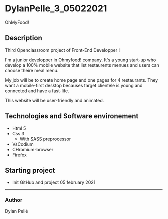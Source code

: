 # DylanPelle_3_05022021

OhMyFood!


## Description

Third Openclassroom project of Front-End Developper ! 

I'm a junior developper in Ohmyfood! company. It's a young start-up who develop a 100% mobile website that list restaurents menues and users can choose theire meal menu.

My job will be to create home page and one pages for 4 restaurants. They want a mobile-first desktop becauses target clientele is young and connected and have a fast-life. 

This website will be user-friendly and animated.


## Technologies and Software environement

- Html 5
- Css 3
    - With SASS preprocessor
- VsCodium
- CHromium-browser
- Firefox


## Starting project
 
- Init GitHub and project 05 february 2021

---

### Author
Dylan Pellé
